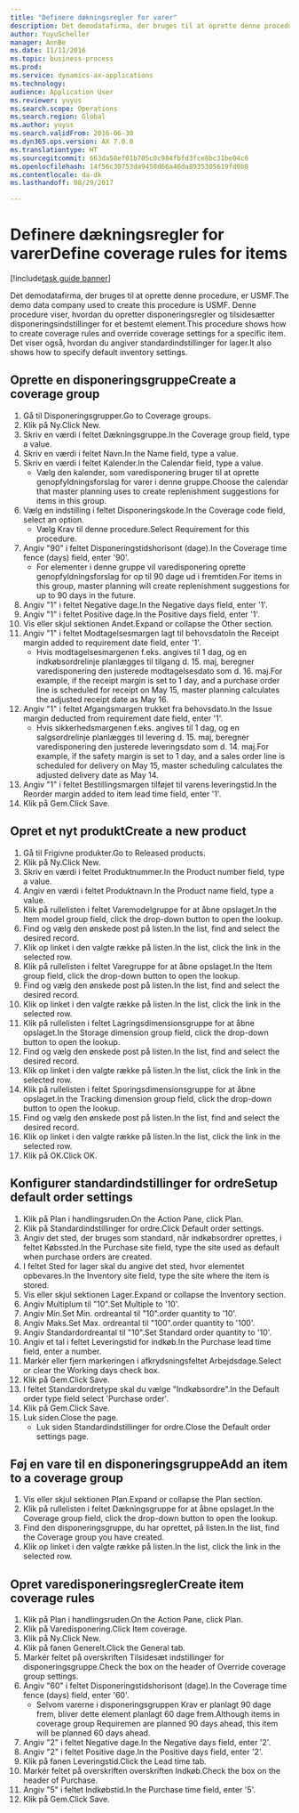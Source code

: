 ```yaml
--- 
title: "Definere dækningsregler for varer"
description: Det demodatafirma, der bruges til at oprette denne procedure, er USMF.
author: YuyuScheller
manager: AnnBe
ms.date: 11/11/2016
ms.topic: business-process
ms.prod: 
ms.service: dynamics-ax-applications
ms.technology: 
audience: Application User
ms.reviewer: yuyus
ms.search.scope: Operations
ms.search.region: Global
ms.author: yuyus
ms.search.validFrom: 2016-06-30
ms.dyn365.ops.version: AX 7.0.0
ms.translationtype: HT
ms.sourcegitcommit: 663da58ef01b705c0c984fbfd3fce8bc31be04c6
ms.openlocfilehash: 14f56c30753da9458d66a46da8935305619fd0b8
ms.contentlocale: da-dk
ms.lasthandoff: 08/29/2017

---
```

# <a name="define-coverage-rules-for-items"></a><span data-ttu-id="3392c-103">Definere dækningsregler for varer</span><span class="sxs-lookup"><span data-stu-id="3392c-103">Define coverage rules for items</span></span>

[!include[task guide banner](../../includes/task-guide-banner.md)]

<span data-ttu-id="3392c-104">Det demodatafirma, der bruges til at oprette denne procedure, er USMF.</span><span class="sxs-lookup"><span data-stu-id="3392c-104">The demo data company used to create this procedure is USMF.</span></span> <span data-ttu-id="3392c-105">Denne procedure viser, hvordan du opretter disponeringsregler og tilsidesætter disponeringsindstillinger for et bestemt element.</span><span class="sxs-lookup"><span data-stu-id="3392c-105">This procedure shows how to create coverage rules and override coverage settings for a specific item.</span></span> <span data-ttu-id="3392c-106">Det viser også, hvordan du angiver standardindstillinger for lager.</span><span class="sxs-lookup"><span data-stu-id="3392c-106">It also shows how to specify default inventory settings.</span></span>


## <a name="create-a-coverage-group"></a><span data-ttu-id="3392c-107">Oprette en disponeringsgruppe</span><span class="sxs-lookup"><span data-stu-id="3392c-107">Create a coverage group</span></span>
1. <span data-ttu-id="3392c-108">Gå til Disponeringsgrupper.</span><span class="sxs-lookup"><span data-stu-id="3392c-108">Go to Coverage groups.</span></span>
2. <span data-ttu-id="3392c-109">Klik på Ny.</span><span class="sxs-lookup"><span data-stu-id="3392c-109">Click New.</span></span>
3. <span data-ttu-id="3392c-110">Skriv en værdi i feltet Dækningsgruppe.</span><span class="sxs-lookup"><span data-stu-id="3392c-110">In the Coverage group field, type a value.</span></span>
4. <span data-ttu-id="3392c-111">Skriv en værdi i feltet Navn.</span><span class="sxs-lookup"><span data-stu-id="3392c-111">In the Name field, type a value.</span></span>
5. <span data-ttu-id="3392c-112">Skriv en værdi i feltet Kalender.</span><span class="sxs-lookup"><span data-stu-id="3392c-112">In the Calendar field, type a value.</span></span>
    * <span data-ttu-id="3392c-113">Vælg den kalender, som varedisponering bruger til at oprette genopfyldningsforslag for varer i denne gruppe.</span><span class="sxs-lookup"><span data-stu-id="3392c-113">Choose the calendar that master planning uses to create replenishment suggestions for items in this group.</span></span>  
6. <span data-ttu-id="3392c-114">Vælg en indstilling i feltet Disponeringskode.</span><span class="sxs-lookup"><span data-stu-id="3392c-114">In the Coverage code field, select an option.</span></span>
    * <span data-ttu-id="3392c-115">Vælg Krav til denne procedure.</span><span class="sxs-lookup"><span data-stu-id="3392c-115">Select Requirement for this procedure.</span></span>  
7. <span data-ttu-id="3392c-116">Angiv "90" i feltet Disponeringstidshorisont (dage).</span><span class="sxs-lookup"><span data-stu-id="3392c-116">In the Coverage time fence (days) field, enter '90'.</span></span>
    * <span data-ttu-id="3392c-117">For elementer i denne gruppe vil varedisponering oprette genopfyldningsforslag for op til 90 dage ud i fremtiden.</span><span class="sxs-lookup"><span data-stu-id="3392c-117">For items in this group, master planning will create replenishment suggestions for up to 90 days in the future.</span></span>  
8. <span data-ttu-id="3392c-118">Angiv "1" i feltet Negative dage.</span><span class="sxs-lookup"><span data-stu-id="3392c-118">In the Negative days field, enter '1'.</span></span>
9. <span data-ttu-id="3392c-119">Angiv "1" i feltet Positive dage.</span><span class="sxs-lookup"><span data-stu-id="3392c-119">In the Positive days field, enter '1'.</span></span>
10. <span data-ttu-id="3392c-120">Vis eller skjul sektionen Andet.</span><span class="sxs-lookup"><span data-stu-id="3392c-120">Expand or collapse the Other section.</span></span>
11. <span data-ttu-id="3392c-121">Angiv "1" i feltet Modtagelsesmargen lagt til behovsdato</span><span class="sxs-lookup"><span data-stu-id="3392c-121">In the Receipt margin added to requirement date field, enter '1'.</span></span>
    * <span data-ttu-id="3392c-122">Hvis modtagelsesmargenen f.eks. angives til 1 dag, og en indkøbsordrelinje planlægges til tilgang d. 15. maj, beregner varedisponering den justerede modtagelsesdato som d. 16. maj.</span><span class="sxs-lookup"><span data-stu-id="3392c-122">For example, if the receipt margin is set to 1 day, and a purchase order line is scheduled for receipt on May 15, master planning calculates the adjusted receipt date as May 16.</span></span>  
12. <span data-ttu-id="3392c-123">Angiv "1" i feltet Afgangsmargen trukket fra behovsdato.</span><span class="sxs-lookup"><span data-stu-id="3392c-123">In the Issue margin deducted from requirement date field, enter '1'.</span></span>
    * <span data-ttu-id="3392c-124">Hvis sikkerhedsmargenen f.eks. angives til 1 dag, og en salgsordrelinje planlægges til levering d. 15. maj, beregner varedisponering den justerede leveringsdato som d. 14. maj.</span><span class="sxs-lookup"><span data-stu-id="3392c-124">For example, if the safety margin is set to 1 day, and a sales order line is scheduled for delivery on May 15, master scheduling calculates the adjusted delivery date as May 14.</span></span>  
13. <span data-ttu-id="3392c-125">Angiv "1" i feltet Bestillingsmargen tilføjet til varens leveringstid.</span><span class="sxs-lookup"><span data-stu-id="3392c-125">In the Reorder margin added to item lead time field, enter '1'.</span></span>
14. <span data-ttu-id="3392c-126">Klik på Gem.</span><span class="sxs-lookup"><span data-stu-id="3392c-126">Click Save.</span></span>

## <a name="create-a-new-product"></a><span data-ttu-id="3392c-127">Opret et nyt produkt</span><span class="sxs-lookup"><span data-stu-id="3392c-127">Create a new product</span></span>
1. <span data-ttu-id="3392c-128">Gå til Frigivne produkter.</span><span class="sxs-lookup"><span data-stu-id="3392c-128">Go to Released products.</span></span>
2. <span data-ttu-id="3392c-129">Klik på Ny.</span><span class="sxs-lookup"><span data-stu-id="3392c-129">Click New.</span></span>
3. <span data-ttu-id="3392c-130">Skriv en værdi i feltet Produktnummer.</span><span class="sxs-lookup"><span data-stu-id="3392c-130">In the Product number field, type a value.</span></span>
4. <span data-ttu-id="3392c-131">Angiv en værdi i feltet Produktnavn.</span><span class="sxs-lookup"><span data-stu-id="3392c-131">In the Product name field, type a value.</span></span>
5. <span data-ttu-id="3392c-132">Klik på rullelisten i feltet Varemodelgruppe for at åbne opslaget.</span><span class="sxs-lookup"><span data-stu-id="3392c-132">In the Item model group field, click the drop-down button to open the lookup.</span></span>
6. <span data-ttu-id="3392c-133">Find og vælg den ønskede post på listen.</span><span class="sxs-lookup"><span data-stu-id="3392c-133">In the list, find and select the desired record.</span></span>
7. <span data-ttu-id="3392c-134">Klik op linket i den valgte række på listen.</span><span class="sxs-lookup"><span data-stu-id="3392c-134">In the list, click the link in the selected row.</span></span>
8. <span data-ttu-id="3392c-135">Klik på rullelisten i feltet Varegruppe for at åbne opslaget.</span><span class="sxs-lookup"><span data-stu-id="3392c-135">In the Item group field, click the drop-down button to open the lookup.</span></span>
9. <span data-ttu-id="3392c-136">Find og vælg den ønskede post på listen.</span><span class="sxs-lookup"><span data-stu-id="3392c-136">In the list, find and select the desired record.</span></span>
10. <span data-ttu-id="3392c-137">Klik op linket i den valgte række på listen.</span><span class="sxs-lookup"><span data-stu-id="3392c-137">In the list, click the link in the selected row.</span></span>
11. <span data-ttu-id="3392c-138">Klik på rullelisten i feltet Lagringsdimensionsgruppe for at åbne opslaget.</span><span class="sxs-lookup"><span data-stu-id="3392c-138">In the Storage dimension group field, click the drop-down button to open the lookup.</span></span>
12. <span data-ttu-id="3392c-139">Find og vælg den ønskede post på listen.</span><span class="sxs-lookup"><span data-stu-id="3392c-139">In the list, find and select the desired record.</span></span>
13. <span data-ttu-id="3392c-140">Klik op linket i den valgte række på listen.</span><span class="sxs-lookup"><span data-stu-id="3392c-140">In the list, click the link in the selected row.</span></span>
14. <span data-ttu-id="3392c-141">Klik på rullelisten i feltet Sporingsdimensionsgruppe for at åbne opslaget.</span><span class="sxs-lookup"><span data-stu-id="3392c-141">In the Tracking dimension group field, click the drop-down button to open the lookup.</span></span>
15. <span data-ttu-id="3392c-142">Find og vælg den ønskede post på listen.</span><span class="sxs-lookup"><span data-stu-id="3392c-142">In the list, find and select the desired record.</span></span>
16. <span data-ttu-id="3392c-143">Klik op linket i den valgte række på listen.</span><span class="sxs-lookup"><span data-stu-id="3392c-143">In the list, click the link in the selected row.</span></span>
17. <span data-ttu-id="3392c-144">Klik på OK.</span><span class="sxs-lookup"><span data-stu-id="3392c-144">Click OK.</span></span>

## <a name="setup-default-order-settings"></a><span data-ttu-id="3392c-145">Konfigurer standardindstillinger for ordre</span><span class="sxs-lookup"><span data-stu-id="3392c-145">Setup default order settings</span></span>
1. <span data-ttu-id="3392c-146">Klik på Plan i handlingsruden.</span><span class="sxs-lookup"><span data-stu-id="3392c-146">On the Action Pane, click Plan.</span></span>
2. <span data-ttu-id="3392c-147">Klik på Standardindstillinger for ordre.</span><span class="sxs-lookup"><span data-stu-id="3392c-147">Click Default order settings.</span></span>
3. <span data-ttu-id="3392c-148">Angiv det sted, der bruges som standard, når indkøbsordrer oprettes, i feltet Købssted.</span><span class="sxs-lookup"><span data-stu-id="3392c-148">In the Purchase site field, type the site used as default when purchase orders are created.</span></span>
4. <span data-ttu-id="3392c-149">I feltet Sted for lager skal du angive det sted, hvor elementet opbevares.</span><span class="sxs-lookup"><span data-stu-id="3392c-149">In the Inventory site field, type the site where the item is stored.</span></span>
5. <span data-ttu-id="3392c-150">Vis eller skjul sektionen Lager.</span><span class="sxs-lookup"><span data-stu-id="3392c-150">Expand or collapse the Inventory section.</span></span>
6. <span data-ttu-id="3392c-151">Angiv Multiplum til "10".</span><span class="sxs-lookup"><span data-stu-id="3392c-151">Set Multiple to '10'.</span></span>
7. <span data-ttu-id="3392c-152">Angiv Min.</span><span class="sxs-lookup"><span data-stu-id="3392c-152">Set Min.</span></span> <span data-ttu-id="3392c-153">ordreantal til "10".</span><span class="sxs-lookup"><span data-stu-id="3392c-153">order quantity to '10'.</span></span>
8. <span data-ttu-id="3392c-154">Angiv Maks.</span><span class="sxs-lookup"><span data-stu-id="3392c-154">Set Max.</span></span> <span data-ttu-id="3392c-155">ordreantal til "100".</span><span class="sxs-lookup"><span data-stu-id="3392c-155">order quantity to '100'.</span></span>
9. <span data-ttu-id="3392c-156">Angiv Standardordreantal til "10".</span><span class="sxs-lookup"><span data-stu-id="3392c-156">Set Standard order quantity to '10'.</span></span>
10. <span data-ttu-id="3392c-157">Angiv et tal i feltet Leveringstid for indkøb.</span><span class="sxs-lookup"><span data-stu-id="3392c-157">In the Purchase lead time field, enter a number.</span></span>
11. <span data-ttu-id="3392c-158">Markér eller fjern markeringen i afkrydsningsfeltet Arbejdsdage.</span><span class="sxs-lookup"><span data-stu-id="3392c-158">Select or clear the Working days check box.</span></span>
12. <span data-ttu-id="3392c-159">Klik på Gem.</span><span class="sxs-lookup"><span data-stu-id="3392c-159">Click Save.</span></span>
13. <span data-ttu-id="3392c-160">I feltet Standardordretype skal du vælge "Indkøbsordre".</span><span class="sxs-lookup"><span data-stu-id="3392c-160">In the Default order type field select 'Purchase order'.</span></span>
14. <span data-ttu-id="3392c-161">Klik på Gem.</span><span class="sxs-lookup"><span data-stu-id="3392c-161">Click Save.</span></span>
15. <span data-ttu-id="3392c-162">Luk siden.</span><span class="sxs-lookup"><span data-stu-id="3392c-162">Close the page.</span></span>
    * <span data-ttu-id="3392c-163">Luk siden Standardindstillinger for ordre.</span><span class="sxs-lookup"><span data-stu-id="3392c-163">Close the Default order settings page.</span></span>  

## <a name="add-an-item-to-a-coverage-group"></a><span data-ttu-id="3392c-164">Føj en vare til en disponeringsgruppe</span><span class="sxs-lookup"><span data-stu-id="3392c-164">Add an item to a coverage group</span></span>
1. <span data-ttu-id="3392c-165">Vis eller skjul sektionen Plan.</span><span class="sxs-lookup"><span data-stu-id="3392c-165">Expand or collapse the Plan section.</span></span>
2. <span data-ttu-id="3392c-166">Klik på rullelisten i feltet Dækningsgruppe for at åbne opslaget.</span><span class="sxs-lookup"><span data-stu-id="3392c-166">In the Coverage group field, click the drop-down button to open the lookup.</span></span>
3. <span data-ttu-id="3392c-167">Find den disponeringsgruppe, du har oprettet, på listen.</span><span class="sxs-lookup"><span data-stu-id="3392c-167">In the list, find the Coverage group you have created.</span></span>
4. <span data-ttu-id="3392c-168">Klik op linket i den valgte række på listen.</span><span class="sxs-lookup"><span data-stu-id="3392c-168">In the list, click the link in the selected row.</span></span>

## <a name="create-item-coverage-rules"></a><span data-ttu-id="3392c-169">Opret varedisponeringsregler</span><span class="sxs-lookup"><span data-stu-id="3392c-169">Create item coverage rules</span></span>
1. <span data-ttu-id="3392c-170">Klik på Plan i handlingsruden.</span><span class="sxs-lookup"><span data-stu-id="3392c-170">On the Action Pane, click Plan.</span></span>
2. <span data-ttu-id="3392c-171">Klik på Varedisponering.</span><span class="sxs-lookup"><span data-stu-id="3392c-171">Click Item coverage.</span></span>
3. <span data-ttu-id="3392c-172">Klik på Ny.</span><span class="sxs-lookup"><span data-stu-id="3392c-172">Click New.</span></span>
4. <span data-ttu-id="3392c-173">Klik på fanen Generelt.</span><span class="sxs-lookup"><span data-stu-id="3392c-173">Click the General tab.</span></span>
5. <span data-ttu-id="3392c-174">Markér feltet på overskriften Tilsidesæt indstillinger for disponeringsgruppe.</span><span class="sxs-lookup"><span data-stu-id="3392c-174">Check the box on the header of Override coverage group settings.</span></span>
6. <span data-ttu-id="3392c-175">Angiv "60" i feltet Disponeringstidshorisont (dage).</span><span class="sxs-lookup"><span data-stu-id="3392c-175">In the Coverage time fence (days) field, enter '60'.</span></span>
    * <span data-ttu-id="3392c-176">Selvom varerne i disponeringsgruppen Krav er planlagt 90 dage frem, bliver dette element planlagt 60 dage frem.</span><span class="sxs-lookup"><span data-stu-id="3392c-176">Although items in coverage group Requiremen are planned 90 days ahead, this item will be planned 60 days ahead.</span></span>  
7. <span data-ttu-id="3392c-177">Angiv "2" i feltet Negative dage.</span><span class="sxs-lookup"><span data-stu-id="3392c-177">In the Negative days field, enter '2'.</span></span>
8. <span data-ttu-id="3392c-178">Angiv "2" i feltet Positive dage.</span><span class="sxs-lookup"><span data-stu-id="3392c-178">In the Positive days field, enter '2'.</span></span>
9. <span data-ttu-id="3392c-179">Klik på fanen Leveringstid.</span><span class="sxs-lookup"><span data-stu-id="3392c-179">Click the Lead time tab.</span></span>
10. <span data-ttu-id="3392c-180">Markér feltet på overskriften overskriften Indkøb.</span><span class="sxs-lookup"><span data-stu-id="3392c-180">Check the box on the header of Purchase.</span></span>
11. <span data-ttu-id="3392c-181">Angiv "5" i feltet Indkøbstid.</span><span class="sxs-lookup"><span data-stu-id="3392c-181">In the Purchase time field, enter '5'.</span></span>
12. <span data-ttu-id="3392c-182">Klik på Gem.</span><span class="sxs-lookup"><span data-stu-id="3392c-182">Click Save.</span></span>


